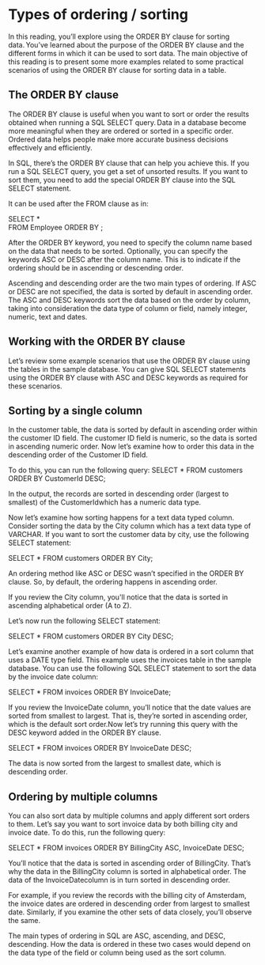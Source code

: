 <h1>Types of ordering / sorting</h1>
In this reading, you’ll explore using the ORDER BY clause for sorting data. You’ve learned about the purpose of the ORDER BY clause and the different forms in which it can be used to sort data. The main objective of this reading is to present some more examples related to some practical scenarios of using the ORDER BY clause for sorting data in a table.    


<h2>The ORDER BY clause</h2>
The ORDER BY clause is useful when you want to sort or order the results obtained when running a SQL SELECT query. Data in a database become more meaningful when they are ordered or sorted in a specific order. Ordered data helps people make more accurate business decisions effectively and efficiently. 

In SQL, there’s the ORDER BY clause that can help you achieve this. If you run a SQL SELECT query, you get a set of unsorted results. If you want to sort them, you need to add the special ORDER BY clause into the SQL SELECT statement. 

It can be used after the FROM clause as in:

SELECT *  
FROM Employee 
ORDER BY <order by column name>;

After the ORDER BY keyword, you need to specify the column name based on the data that needs to be sorted. Optionally, you can specify the keywords ASC or DESC after the column name. This is to indicate if the ordering should be in ascending or descending order.

Ascending and descending order are the two main types of ordering. If ASC or DESC are not specified, the data is sorted by default in ascending order. The ASC and DESC keywords sort the data based on the order by column, taking into consideration the data type of column or field, namely integer, numeric, text and dates.


<h2>Working with the ORDER BY clause</h2>
Let’s review some example scenarios that use the ORDER BY clause using the tables in the sample database. You can give SQL SELECT statements using the ORDER BY clause with ASC and DESC keywords as required for these scenarios.

<h2>Sorting by a single column</h2>
In the customer table, the data is sorted by default in ascending order within the customer ID field. The customer ID field is numeric, so the data is sorted in ascending numeric order. Now let’s examine how to order this data in the descending order of the Customer ID field. 

To do this, you can run the following query:
SELECT * 
FROM customers 
ORDER BY CustomerId DESC; 

In the output, the records are sorted in descending order (largest to smallest) of the CustomerIdwhich has a numeric data type.

Now let’s examine how sorting happens for a text data typed column. Consider sorting the data by the City column which has a text data type of VARCHAR. If you want to sort the customer data by city, use the following SELECT statement:

SELECT * 
FROM customers 
ORDER BY City; 

An ordering method like ASC or DESC wasn’t specified in the ORDER BY clause. So, by default, the ordering happens in ascending order. 

If you review the City column, you'll notice that the data is sorted in ascending alphabetical order (A to Z). 

Let’s now run the following SELECT statement:

SELECT * 
FROM customers 
ORDER BY City DESC; 

Let’s examine another example of how data is ordered in a sort column that uses a DATE type field. This example uses the invoices table in the sample database. You can use the following SQL SELECT statement to sort the data by the invoice date column:

SELECT * 
FROM invoices 
ORDER BY InvoiceDate;   

If you review the InvoiceDate column, you’ll notice that the date values are sorted from smallest to largest. That is, they’re sorted in ascending order, which is the default sort order.Now let’s try running this query with the DESC keyword added in the ORDER BY clause.

SELECT * 
FROM invoices 
ORDER BY InvoiceDate DESC; 

The data is now sorted from the largest to smallest date, which is descending order.


<h2>Ordering by multiple columns</h2>
You can also sort data by multiple columns and apply different sort orders to them. Let’s say you want to sort invoice data by both billing city and invoice date. To do this, run the following query:

SELECT * 
FROM invoices 
ORDER BY BillingCity ASC, InvoiceDate DESC;   

You’ll notice that the data is sorted in ascending order of BillingCity. That’s why the data in the BillingCity column is sorted in alphabetical order. The data of the InvoiceDatecolumn is in turn sorted in descending order. 

For example, if you review the records with the billing city of Amsterdam, the invoice dates are ordered in descending order from largest to smallest date. Similarly, if you examine the other sets of data closely, you’ll observe the same.

The main types of ordering in SQL are ASC, ascending, and DESC, descending. How the data is ordered in these two cases would depend on the data type of the field or column being used as the sort column.